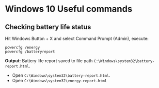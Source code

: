 # Windows 10 Useful commands

## Checking battery life status

Hit Windows Button + X and select Command Prompt (Admin), execute:

```
powercfg /energy
powercfg /batteryreport
```

**Output:** Battery life report saved to file path `C:\Windows\system32\battery-report.html`. 

* Open `C:\Windows\system32\battery-report.html`.
* Open `C:\Windows\system32\energy-report.html`